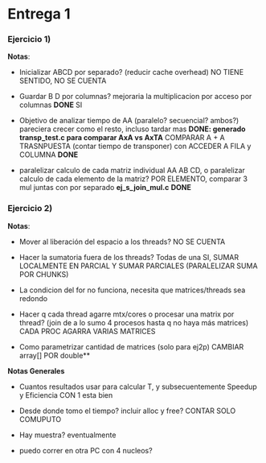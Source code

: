 # Entrega 1

### Ejercicio 1)

**Notas**:
* Inicializar ABCD por separado? (reducir cache overhead) 
NO TIENE SENTIDO, NO SE CUENTA

* Guardar B D por columnas? mejoraria la multiplicacion por acceso por columnas **DONE**
SI

* Objetivo de analizar tiempo de AA (paralelo? secuencial? ambos?) pareciera crecer como el resto, incluso tardar mas **DONE: generado transp_test.c para comparar AxA vs AxTA**
COMPARAR A + A TRASNPUESTA (contar tiempo de transponer) con ACCEDER A FILA y COLUMNA **DONE**

* paralelizar calculo de cada matriz individual AA AB CD, o paralelizar calculo de cada elemento de la matriz?
POR ELEMENTO, comparar 3 mul juntas con por separado **ej_s_join_mul.c** **DONE**


### Ejercicio 2)

**Notas**:
* Mover al liberación del espacio a los threads? 
NO SE CUENTA

* Hacer la sumatoria fuera de los threads? Todas de una 
SI, SUMAR LOCALMENTE EN PARCIAL Y SUMAR PARCIALES (PARALELIZAR SUMA POR CHUNKS)

* La condicion del for no funciona, necesita que matrices/threads sea redondo

* Hacer q cada thread agarre mtx/cores o procesar una matrix por thread? (join de a lo sumo 4 procesos hasta q no haya más matrices) 
CADA PROC AGARRA VARIAS MATRICES

* Como parametrizar cantidad de matrices (solo para ej2p)
CAMBIAR array[] POR double**


**Notas Generales**

* Cuantos resultados usar para calcular T, y subsecuentemente Speedup y Eficiencia
CON 1 esta bien

* Desde donde tomo el tiempo? incluir alloc y free? 
CONTAR SOLO COMUPUTO

* Hay muestra?
eventualmente

* puedo correr en otra PC con 4 nucleos?